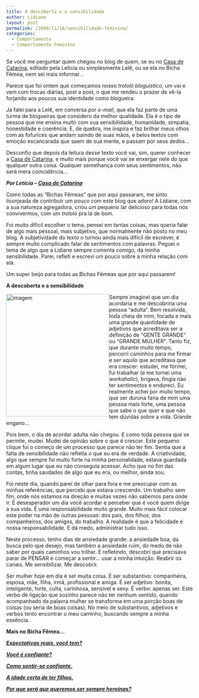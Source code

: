 ```yaml
---
title: A descoberta e a sensibilidade
author: Lidiane
layout: post
permalink: /2009/11/18/sensibilidade-feminina/
categories:
  - Comportamento
  - Comportamento Feminino
---
```

Se você me perguntar quem chegou no blog de quem, se eu no <a href="http://blog.casadecatarina.com.br/" target="_blank" rel="noopener noreferrer">Casa de Catarina</a>, editado pela Letícia ou simplesmente Lelê, ou se ela no Bicha Fêmea, nem sei mais informar…

Parece que foi ontem que começamos nosso _trololó bloguístico_, um vai e vem com trocas diárias, post a post, o que me rendeu o prazer de vê-la forjando aos poucos sua identidade como blogueira.

Já falei para a Lelê, em conversa por _e-mail_, que ela faz parte de uma turma de blogueiras que considero da melhor qualidade. Ela é o tipo de pessoa que me ensina muito com sua sensibilidade, humanidade, simpatia, honestidade e coerência. E, de quebra, me inspira e faz brilhar meus olhos com as fofurices que andam saindo de suas mãos, e belos textos com emoção escancarada que saem de sua mente, e passam por seus dedos…

Desconfio que depois da leitura desse texto você vai, sim, querer conhecer a <a href="http://blog.casadecatarina.com.br/" target="_blank" rel="noopener noreferrer">Casa de Catarina</a>, e muito mais porque você vai se enxergar nele do que qualquer outra coisa. Qualquer semelhança com seus sentimentos, não será mera coincidência…

**_Por Letícia – <a href="http://blog.casadecatarina.com.br/" target="_blank" rel="noopener noreferrer">Casa de Catarina</a>_** 

Como todas as “Bichas Fêmeas” que por aqui passaram, me sinto lisonjeada de contribuir um pouco com este blog que adoro! A Lidiane, com a sua natureza agregadora, criou um pequeno lar delicioso para todas nós convivermos, com um _trololó_ pra lá de bom.

Foi muito difícil escolher o tema, pensei em tantas coisas, mas queria falar de algo mais pessoal, mais subjetivo, que normalmente não posto no meu blog. A subjetividade do texto o tornou ainda mais difícil de escrever, é sempre muito complicado falar de sentimentos com palavras. Peguei o tema de algo que a Lidiane sempre comenta comigo, da minha sensibilidade. Parei, refleti e escrevi um pouco sobre a minha relação com ela.

Um super beijo para todas as Bichas Fêmeas que por aqui passarem!

**A descoberta e a sensibilidade**

[<img style="display: inline; margin-left: 0; margin-right: 0; border-width: 0;" title="imagem" src="https://www.trololodemulher.com.br/2009/11/imagem_thumb.jpg" border="0" alt="imagem" width="278" height="331" align="left" />](https://www.trololodemulher.com.br/2009/11/imagem.jpg) Sempre imaginei que um dia acordaria e me descobriria uma pessoa “adulta”. Bem resolvida, toda cheia de mim, focada e mais uma grande quantidade de adjetivos que acreditava ser a definição de “GENTE GRANDE” ou “GRANDE MULHER”. Tanto fiz, que durante muito tempo, percorri caminhos para me firmar e ser aquilo que acreditava que era crescer: estudei, me formei, fui trabalhar (e me tornei uma _workaholic_), brigava, fingia não ter sentimentos e endureci. Eu realmente achei por muito tempo, que ser durona faria de mim uma pessoa mais forte, uma pessoa que sabe o que quer e que não tem dúvidas sobre a vida. Grande engano&#8230;

Pois bem, o dia de acordar adulta não chegou. E como toda pessoa que se permite, mudei. Mudei de opinião sobre o que é crescer. Este pequeno clique foi o começo de um processo que parece não ter fim. Sentia que a falta de sensibilidade não refletia o que eu era de verdade. A criatividade, algo que sempre foi muito forte na minha personalidade, estava guardada em algum lugar que eu não conseguia acessar. Acho que no fim das contas, tinha saudades de algo que eu era, ou melhor, ainda sou.

Foi neste dia, quando parei de olhar para fora e me preocupar com as minhas referências, que percebi que estava crescendo. Um trabalho sem fim, onde nós estamos na direção e muitas vezes não sabemos para onde ir. É desesperador um dia você acordar e perceber que é você quem dirige a sua vida. É uma responsabilidade muito grande. Muito mais fácil colocar este poder na mão de outras pessoas: dos pais, dos filhos, dos companheiros, dos amigos, do trabalho. A realidade é que a felicidade é nossa responsabilidade. E dá medo, administrar tudo isso.

Neste processo, tenho dias de ansiedade grande: a ansiedade boa, da busca pelo que desejo, mas também a ansiedade ruim, do medo de não saber por quais caminhos vou trilhar. E refletindo, descobri que precisava parar de PENSAR e começar a sentir&#8230; usar a minha intuição. Reabrir os canais. Me sensibilizar. Me descobrir.

Ser mulher hoje em dia é ser muita coisa. É ser substantivo: companheira, esposa, mãe, filha, irmã, profissional e amiga. É ser adjetivo: bonita, inteligente, forte, culta, carinhosa, sensível e sexy. É verbo: apenas ser. Este verbo de ligação que sozinho parece não ter nenhum sentido, quando acompanhado da palavra mulher se transforma em uma porção boas de coisas (ou seria de boas coisas). No meio de substantivos, adjetivos e verbos tento encontrar o meu caminho, buscando sempre a minha essência.

**Mais no Bicha Fêmea…**

**_<a href="http://www.trololodemulher.com.br/2010/06/28/emagrecimento-expectativas/" target="_self">Expectativas reais, você tem?</a>_**

**_<a href="http://www.trololodemulher.com.br/2010/05/21/auto-estima-confianca-mulher/" target="_self">Você é confiante?</a>_**

**_<a href="http://www.trololodemulher.com.br/2010/05/03/auto-estima/" target="_self">Como sentir-se confiante.</a>_**

**_<a href="http://www.trololodemulher.com.br/2010/01/27/convidada-luciana-casado/" target="_self">A idade certa de ter filhos.</a>_**

**_<a href="http://www.trololodemulher.com.br/2009/11/26/mulher-heroina/" target="_self">Por que será que queremos ser sempre heroínas?</a>_**